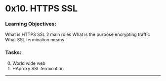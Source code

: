 # 0x10. HTTPS SSL

### Learning Objectives:
What is HTTPS SSL 2 main roles
What is the purpose encrypting traffic
What SSL termination means

### Tasks:
0. World wide web
1. HAproxy SSL termination
---
